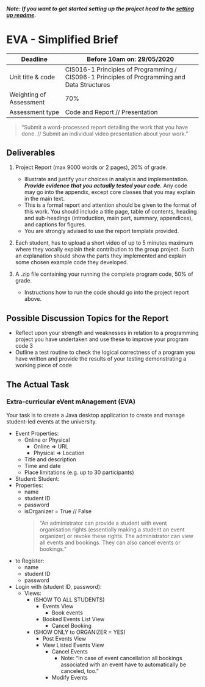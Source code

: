 ##### Note: If you want to get started setting up the project head to the [setting up readme](./Learning_Resources/2-Setting_Up/README.md).
# EVA - Simplified Brief


|   Deadline	|   Before 10am on: 29/05/2020	|
|--- 	|--- 	|
|   Unit title & code	|   CIS016-1 Principles of Programming / CIS096-1 Principles of Programming and Data Structures	|
|   Weighting of Assessment	|   70%	|
|   Assessment type 	|   Code and Report // Presentation    |

> “Submit a word-processed report detailing the work that you have done. // Submit an individual video presentation about your work.”

## Deliverables 
1. Project Report (max 9000 words or 2 pages), 20% of grade.
    - Illustrate and justify your choices in analysis and implementation. ***Provide evidence that you actually tested your code.*** Any code may go into the appendix, except core classes that you may explain in the main text. 
    - This is a formal report and attention should be given to the format of this work. You should include a title page, table of contents, heading and sub-headings (introduction, main part, summary, appendices), and captions for figures.
    - You are strongly advised to use the report template provided. 

2. Each student, has to upload a short video of up to 5 minutes maximum where they vocally explain their contribution to the group project. Such an explanation should show the parts they implemented and explain some chosen example code they developed. 

3. A .zip file containing your running the complete program code, 50% of grade.
    - Instructions how to run the code should go into the project report above.
## Possible Discussion Topics for the Report

- Reflect upon your strength and weaknesses in relation to a programming project you have undertaken and use these to improve your program code 3
- Outline a test routine to check the logical correctness of a program you have written and provide the results of your testing demonstrating a working piece of code

## The Actual Task
### Extra-curricular eVent mAnagement (EVA)
Your task is to create a Java desktop application to create and manage student-led events at the university.
- Event Properties:
    - Online or Physical
        - Online => URL
        - Physical => Location
    - Title and description
    - Time and date
    - Place limitations (e.g. up to 30 participants)
- Student:
Student:
- Properties:
    - name
    - student ID
    - password
    - isOrganizer = True // False
        > “An administrator can provide a student with event organisation rights (essentially making a student an event organizer) or revoke these rights. The administrator can view all events and bookings. They can also cancel events or bookings.” 
- to Register:
    - name
    - student ID
    - password
- Login with (student ID, password):
    - Views:
        - (SHOW TO ALL STUDENTS)
            - Events View
                - Book events
            - Booked Events List View
                - Cancel Booking
        - (SHOW ONLY to ORGANIZER = YES)
            - Post Events View
            - View Listed Events View
                - Cancel Events
                    - Note: “In case of event cancellation all bookings associated with an event have to automatically be canceled, too.”
                - Modify Events
